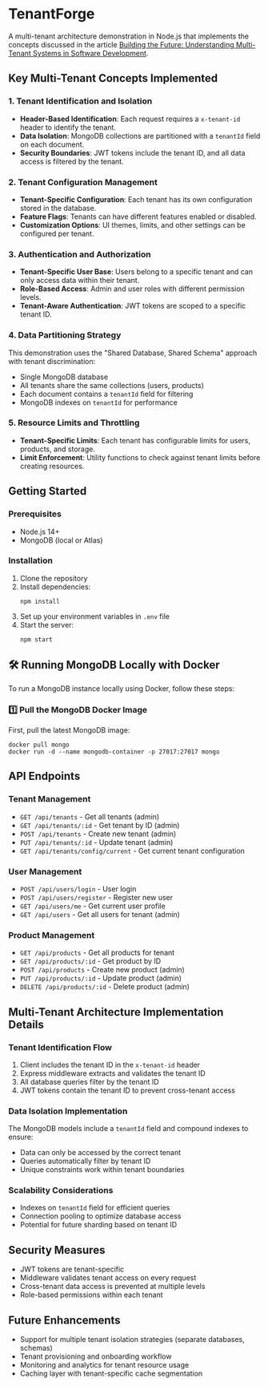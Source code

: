 # TenantForge

A multi-tenant architecture demonstration in Node.js that implements the concepts discussed in the article [Building the Future: Understanding Multi-Tenant Systems in Software Development](https://medium.com/@shinup/building-the-future-understanding-multi-tenant-systems-in-software-development-5a532ee99f18).

## Key Multi-Tenant Concepts Implemented

### 1. Tenant Identification and Isolation

- **Header-Based Identification**: Each request requires a `x-tenant-id` header to identify the tenant.
- **Data Isolation**: MongoDB collections are partitioned with a `tenantId` field on each document.
- **Security Boundaries**: JWT tokens include the tenant ID, and all data access is filtered by the tenant.

### 2. Tenant Configuration Management

- **Tenant-Specific Configuration**: Each tenant has its own configuration stored in the database.
- **Feature Flags**: Tenants can have different features enabled or disabled.
- **Customization Options**: UI themes, limits, and other settings can be configured per tenant.

### 3. Authentication and Authorization

- **Tenant-Specific User Base**: Users belong to a specific tenant and can only access data within their tenant.
- **Role-Based Access**: Admin and user roles with different permission levels.
- **Tenant-Aware Authentication**: JWT tokens are scoped to a specific tenant ID.

### 4. Data Partitioning Strategy

This demonstration uses the "Shared Database, Shared Schema" approach with tenant discrimination:

- Single MongoDB database
- All tenants share the same collections (users, products)
- Each document contains a `tenantId` field for filtering
- MongoDB indexes on `tenantId` for performance

### 5. Resource Limits and Throttling

- **Tenant-Specific Limits**: Each tenant has configurable limits for users, products, and storage.
- **Limit Enforcement**: Utility functions to check against tenant limits before creating resources.

## Getting Started

### Prerequisites

- Node.js 14+
- MongoDB (local or Atlas)

### Installation

1. Clone the repository
2. Install dependencies:
   ```
   npm install
   ```
3. Set up your environment variables in `.env` file
4. Start the server:
   ```
   npm start
   ```

## 🛠 Running MongoDB Locally with Docker

To run a MongoDB instance locally using Docker, follow these steps:

### **1️⃣ Pull the MongoDB Docker Image**

First, pull the latest MongoDB image:

```
docker pull mongo
docker run -d --name mongodb-container -p 27017:27017 mongo
```

## API Endpoints

### Tenant Management

- `GET /api/tenants` - Get all tenants (admin)
- `GET /api/tenants/:id` - Get tenant by ID (admin)
- `POST /api/tenants` - Create new tenant (admin)
- `PUT /api/tenants/:id` - Update tenant (admin)
- `GET /api/tenants/config/current` - Get current tenant configuration

### User Management

- `POST /api/users/login` - User login
- `POST /api/users/register` - Register new user
- `GET /api/users/me` - Get current user profile
- `GET /api/users` - Get all users for tenant (admin)

### Product Management

- `GET /api/products` - Get all products for tenant
- `GET /api/products/:id` - Get product by ID
- `POST /api/products` - Create new product (admin)
- `PUT /api/products/:id` - Update product (admin)
- `DELETE /api/products/:id` - Delete product (admin)

## Multi-Tenant Architecture Implementation Details

### Tenant Identification Flow

1. Client includes the tenant ID in the `x-tenant-id` header
2. Express middleware extracts and validates the tenant ID
3. All database queries filter by the tenant ID
4. JWT tokens contain the tenant ID to prevent cross-tenant access

### Data Isolation Implementation

The MongoDB models include a `tenantId` field and compound indexes to ensure:

- Data can only be accessed by the correct tenant
- Queries automatically filter by tenant ID
- Unique constraints work within tenant boundaries

### Scalability Considerations

- Indexes on `tenantId` field for efficient queries
- Connection pooling to optimize database access
- Potential for future sharding based on tenant ID

## Security Measures

- JWT tokens are tenant-specific
- Middleware validates tenant access on every request
- Cross-tenant data access is prevented at multiple levels
- Role-based permissions within each tenant

## Future Enhancements

- Support for multiple tenant isolation strategies (separate databases, schemas)
- Tenant provisioning and onboarding workflow
- Monitoring and analytics for tenant resource usage
- Caching layer with tenant-specific cache segmentation

```

```
